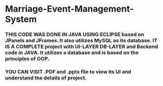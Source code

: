 # Marriage-Event-Management-System
### THIS CODE WAS DONE IN JAVA USING ECLIPSE based on JPanels and JFrames. It also utilizes MySQL as its database. IT IS A COMPLETE project with UI-LAYER DB-LAYER and Backend code in JAVA. It utilizes a database and is based on the principles of OOP. 
### YOU CAN VISIT .PDF and .pptx file to view its UI and understand the details of project. 



